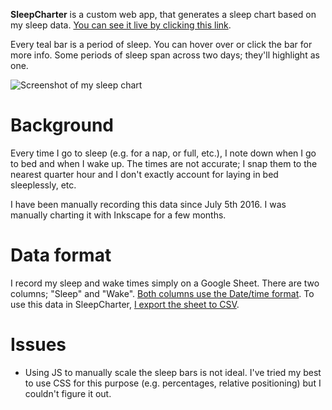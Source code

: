 **SleepCharter** is a custom web app, that generates a sleep chart based on my sleep data.
[You can see it live by clicking this link][4].

Every teal bar is a period of sleep. You can hover over or click the bar for more info.
Some periods of sleep span across two days; they'll highlight as one.

![Screenshot of my sleep chart][1]

# Background

Every time I go to sleep (e.g. for a nap, or full, etc.), I note down when I go to bed and
when I wake up. The times are not accurate; I snap them to the nearest quarter hour and I
don't exactly account for laying in bed sleeplessly, etc.

I have been manually recording this data since July 5th 2016. I was manually charting it
with Inkscape for a few months.

# Data format

I record my sleep and wake times simply on a Google Sheet. There are two columns; "Sleep"
and "Wake". [Both columns use the Date/time format][2]. To use this data in SleepCharter,
[I export the sheet to CSV][3].

# Issues

* Using JS to manually scale the sleep bars is not ideal. I've tried my best to use CSS
for this purpose (e.g. percentages, relative positioning) but I couldn't figure it out.

[1]: http://i.imgur.com/f4Vmla7.png
[2]: http://i.imgur.com/gWCZpfT.png
[3]: http://i.imgur.com/NeJjtJS.png
[4]: https://roycurtis.github.io/SleepCharter/